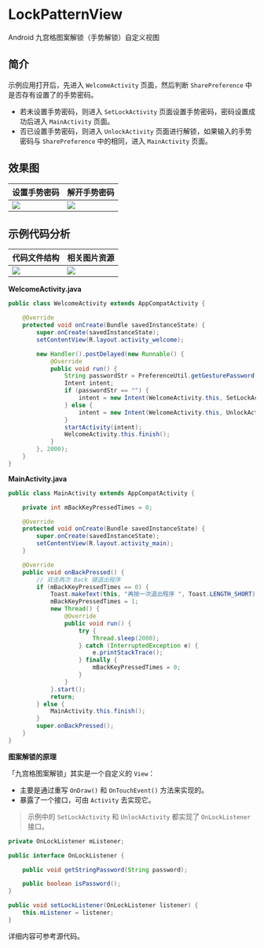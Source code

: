 # LockPatternView

Android 九宫格图案解锁（手势解锁）自定义视图

## 简介

示例应用打开后，先进入 `WelcomeActivity` 页面，然后判断 `SharePreference` 中是否存有设置了的手势密码。

 - 若未设置手势密码，则进入 `SetLockActivity` 页面设置手势密码，密码设置成功后进入 `MainActivity` 页面。
 - 否已设置手势密码，则进入 `UnlockActivity` 页面进行解锁，如果输入的手势密码与 `SharePreference` 中的相同，进入 `MainActivity` 页面。
 
 
## 效果图

| 设置手势密码 | 解开手势密码
| - | -
| ![](http://img.blog.csdn.net/20151115175310962) | ![](http://img.blog.csdn.net/20151115175357456)


## 示例代码分析

| 代码文件结构 | 相关图片资源
| - | -
| ![](http://img.blog.csdn.net/20151115180017855) | ![](http://img.blog.csdn.net/20151115180033050)

**WelcomeActivity.java**

```java
public class WelcomeActivity extends AppCompatActivity {

    @Override
    protected void onCreate(Bundle savedInstanceState) {
        super.onCreate(savedInstanceState);
        setContentView(R.layout.activity_welcome);

        new Handler().postDelayed(new Runnable() {
            @Override
            public void run() {
                String passwordStr = PreferenceUtil.getGesturePassword(WelcomeActivity.this);
                Intent intent;
                if (passwordStr == "") {
                    intent = new Intent(WelcomeActivity.this, SetLockActivity.class);
                } else {
                    intent = new Intent(WelcomeActivity.this, UnlockActivity.class);
                }
                startActivity(intent);
                WelcomeActivity.this.finish();
            }
        }, 2000);
    }
}
```


**MainActivity.java** 

```java
public class MainActivity extends AppCompatActivity {

    private int mBackKeyPressedTimes = 0;

    @Override
    protected void onCreate(Bundle savedInstanceState) {
        super.onCreate(savedInstanceState);
        setContentView(R.layout.activity_main);
    }

    @Override
    public void onBackPressed() {
        // 双击两次 Back 键退出程序
        if (mBackKeyPressedTimes == 0) {
            Toast.makeText(this, "再按一次退出程序 ", Toast.LENGTH_SHORT).show();
            mBackKeyPressedTimes = 1;
            new Thread() {
                @Override
                public void run() {
                    try {
                        Thread.sleep(2000);
                    } catch (InterruptedException e) {
                        e.printStackTrace();
                    } finally {
                        mBackKeyPressedTimes = 0;
                    }
                }
            }.start();
            return;
        } else {
            MainActivity.this.finish();
        }
        super.onBackPressed();
    }
}
```

**图案解锁的原理**

「九宫格图案解锁」其实是一个自定义的 `View`：
* 主要是通过重写 `OnDraw()` 和 `OnTouchEvent()` 方法来实现的。
* 暴露了一个接口，可由 `Activity` 去实现它。

> 示例中的 `SetLockActivity` 和 `UnlockActivity` 都实现了 `OnLockListener` 接口。

```java
private OnLockListener mListener;

public interface OnLockListener {

    public void getStringPassword(String password);

    public boolean isPassword();
}

public void setLockListener(OnLockListener listener) {
    this.mListener = listener;
}
```

详细内容可参考源代码。

